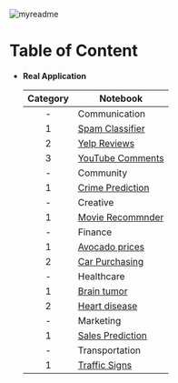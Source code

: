 ![myreadme](https://user-images.githubusercontent.com/70707092/95544092-d0b72880-09bf-11eb-90f7-bdca493307f7.png)

# Table of Content

- **Real Application**

  
   | Category | Notebook |
   |:-:|-|
  -| Communication |  |
   | 1 | [Spam Classifier](https://github.com/mareksturek/real-application/blob/main/communication_spam_classifier.ipynb) |
   | 2 | [Yelp Reviews](https://github.com/mareksturek/real-application/blob/main/communication_yelp_reviews.ipynb) |
   | 3 | [YouTube Comments](https://github.com/mareksturek/real-application/blob/main/communication_youtube_comments.ipynb) |
  -| Community |  |
   | 1 | [Crime Prediction](https://github.com/mareksturek/real-application/blob/main/community_crime_prediction.ipynb) |
  -| Creative |  |
   | 1 | [Movie Recommnder](https://github.com/mareksturek/real-application/blob/main/creative_movie_recommnder.ipynb) |
  -| Finance |  |
   | 1 | [Avocado prices](https://github.com/mareksturek/real-application/blob/main/finance_avocado_prices.ipynb) |
   | 2 | [Car Purchasing](https://github.com/mareksturek/real-application/blob/main/finance_car_purchasing.ipynb) |
  -| Healthcare |  |
   | 1 | [Brain tumor](https://github.com/mareksturek/real-application/blob/main/healthcare_brain_tumor.ipynb) |
   | 2 | [Heart disease](https://github.com/mareksturek/real-application/blob/main/healthcare_heart_disease.ipynb) |
  -| Marketing |  |
   | 1 | [Sales Prediction](https://github.com/mareksturek/real-application/blob/main/marketing_sales_prediction.ipynb) |
  -| Transportation |  |
   | 1 | [Traffic Signs](https://github.com/mareksturek/real-application/blob/main/transportation_traffic_signs.ipynb) | |

                
         
    
  
         
                
         
    

                
         
         
    

        
         
         
    
